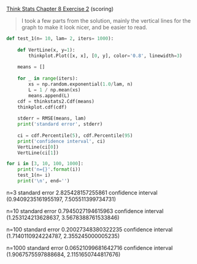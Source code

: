[Think Stats Chapter 8 Exercise 2](http://greenteapress.com/thinkstats2/html/thinkstats2009.html#toc77) (scoring)

> I took a few parts from the solution, mainly the vertical lines for the graph to make it look nicer, and be easier to read.

```python
def test_1(n= 10, lam= 2, iters= 1000):
    
    def VertLine(x, y=1):
        thinkplot.Plot([x, x], [0, y], color='0.8', linewidth=3)
    
    means = []
    
    for _ in range(iters):
        xs = np.random.exponential(1.0/lam, n)
        L = 1 / np.mean(xs)
        means.append(L)
    cdf = thinkstats2.Cdf(means)
    thinkplot.cdf(cdf)
    
    stderr = RMSE(means, lam)
    print('standard error', stderr)
    
    ci = cdf.Percentile(5), cdf.Percentile(95)
    print('confidence interval', ci)
    VertLine(ci[0])
    VertLine(ci[1])

for i in [3, 10, 100, 1000]:
    print('n={}'.format(i))
    test_1(n= i)
    print('\n', end='')
````
n=3
standard error 2.825428157255861
confidence interval (0.9409235161955197, 7.505511399734731)

n=10
standard error 0.7945027194615963
confidence interval (1.253124213628637, 3.5678388761533846)

n=100
standard error 0.20027348380322235
confidence interval (1.7140110924224787, 2.355245000005235)

n=1000
standard error 0.06521099681642716
confidence interval (1.9067575597888684, 2.1151650744817676)